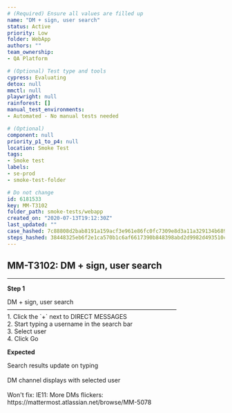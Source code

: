 ```yaml
---
# (Required) Ensure all values are filled up
name: "DM + sign, user search"
status: Active
priority: Low
folder: WebApp
authors: ""
team_ownership: 
- QA Platform

# (Optional) Test type and tools
cypress: Evaluating
detox: null
mmctl: null
playwright: null
rainforest: []
manual_test_environments: 
- Automated - No manual tests needed

# (Optional)
component: null
priority_p1_to_p4: null
location: Smoke Test
tags: 
- Smoke test
labels: 
- se-prod
- smoke-test-folder

# Do not change
id: 6181533
key: MM-T3102
folder_path: smoke-tests/webapp
created_on: "2020-07-13T19:12:30Z"
last_updated: ""
case_hashed: 7c88808d2bab8191a159acf3e961e86fc0fc7309e8d3a11a329134b6899f4f2afd969f377ad13807cd52519e9eb8e40d
steps_hashed: 38448325eb6f2e1ca570b1c6af6617390b848398abd2d9982d493510c07d69ac06ed0dbbc730bf40bda084d866f7fba4
---
```


## MM-T3102: DM + sign, user search

---

**Step 1**

DM + sign, user search\
————————————————————————————\
1\. Click the \`+\` next to DIRECT MESSAGES\
2\. Start typing a username in the search bar\
3\. Select user\
4\. Click Go

**Expected**

Search results update on typing\
\
DM channel displays with selected user\
\
Won't fix: IE11: More DMs flickers: https\://mattermost.atlassian.net/browse/MM-5078
